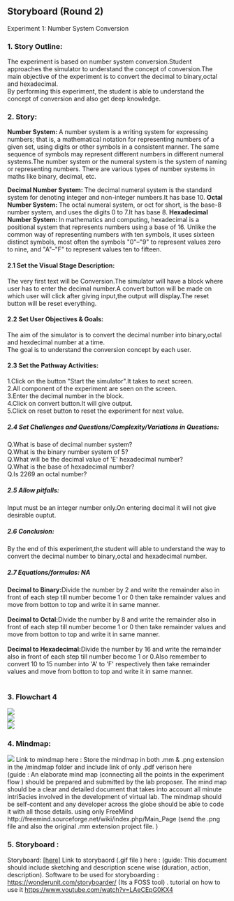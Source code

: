 ## Storyboard (Round 2)

Experiment 1: Number System Conversion

### 1. Story Outline:

The experiment is based on number system conversion.Student approaches the simulator to understand the concept of conversion.The main objective of the experiment is to convert the decimal to binary,octal and hexadecimal.<br>By performing this experiment, the student is able to understand the concept of conversion and also get deep knowledge.

### 2. Story:

<b>Number System: </b>A number system is a writing system for expressing numbers; that is, a mathematical notation for representing numbers of a given set, using digits or other symbols in a consistent manner. The same sequence of symbols may represent different numbers in different numeral systems.The number system or the numeral system is the system of naming or representing numbers. There are various types of number systems in maths like binary, decimal, etc.<br>

<b>Decimal Number System: </b>The decimal numeral system is the standard system for denoting integer and non-integer numbers.It has base 10.
<b>Octal Number System: </b>The octal numeral system, or oct for short, is the base-8 number system, and uses the digits 0 to 7.It has base 8.
<b>Hexadecimal Number System: </b>In mathematics and computing, hexadecimal is a positional system that represents numbers using a base of 16. Unlike the common way of representing numbers with ten symbols, it uses sixteen distinct symbols, most often the symbols "0"–"9" to represent values zero to nine, and "A"–"F" to represent values ten to fifteen.

#### 2.1 Set the Visual Stage Description:
The very first text will be Conversion.The simulator will have a block where user has to enter the decimal number.A convert button will be made on which user will click after giving input,the output will display.The reset button will be reset everything.

#### 2.2 Set User Objectives & Goals:
The aim of the simulator is to convert the decimal number into binary,octal and hexdecimal number at a time.<br>The goal is to understand the conversion concept by each user.

#### 2.3 Set the Pathway Activities:
1.Click on the button "Start the simulator".It takes to next screen.<br>
2.All component of the experiment are seen on the screen.<br>
3.Enter the decimal number in the block.<br>
4.Click on convert button.It will give output.<br>
5.Click on reset button to reset the experiment for next value.<br>

##### 2.4 Set Challenges and Questions/Complexity/Variations in Questions:
Q.What is base of decimal number system?<br>
Q.What is the binary number system of 5?<br>
Q.What will be the decimal value of 'E' hexadecimal number?<br>
Q.What is the base of hexadecimal number?<br>
Q.Is 2269 an octal number?<br>

##### 2.5 Allow pitfalls:
Input must be an integer number only.On entering decimal it will not give desirable ouptut.

##### 2.6 Conclusion:
By the end of this experiment,the student will able to understand the way to convert the decimal number to binary,octal and hexadecimal number.

##### 2.7 Equations/formulas: NA
<b>Decimal to Binary:</b>Divide the number by 2 and write the remainder also in front of each step till number become 1 or 0 then take remainder values and move from botton to top and write it in same manner.<br><br>
<b>Decimal to Octal:</b>Divide the number by 8 and write the remainder also in front of each step till number become 1 or 0 then take remainder values and move from botton to top and write it in same manner.<br><br>
<b>Decimal to Hexadecimal:</b>Divide the number by 16 and write the remainder also in front of each step till number become 1 or 0.Also remember to convert 10 to 15 number into 'A' to 'F' respectively then take remainder values and move from botton to top and write it in same manner.<br><br>

### 3. Flowchart 4
<img src="flowchart/flowchart.png"/><br>
<img src="flowchart/flowchart1.png"/><br>
<img src="flowchart/flowchart2.png"/><br>

### 4. Mindmap:
<img src="mindmap/mindmap.png"/>
 Link to mindmap here : Store the mindmap in both .mm & .png extension in the  /mindmap folder and include link of only .pdf verison here
 <br>
 (guide : An elaborate mind map (connecting all the points in the experiment flow ) should be prepared and submitted by the lab proposer. The mind map should be a clear and detailed document that takes into account all minute intri5acies involved in the development of virtual lab. The mindmap should be self-content and any developer across the globe should be able to code it with all those details. using only FreeMind http://freemind.sourceforge.net/wiki/index.php/Main_Page (send the .png file and also the original .mm extension project file. )

### 5. Storyboard :
Storyboard: <a href="Storyboard/carwiper.gif"> [here]</a>
Link to storybaord (.gif file ) here :
(guide: This document should include sketching and description scene wise (duration, action, description). Software to be used for storyboarding : https://wonderunit.com/storyboarder/ (Its a FOSS tool) . tutorial on how to use it https://www.youtube.com/watch?v=LAeCEpG0KX4
